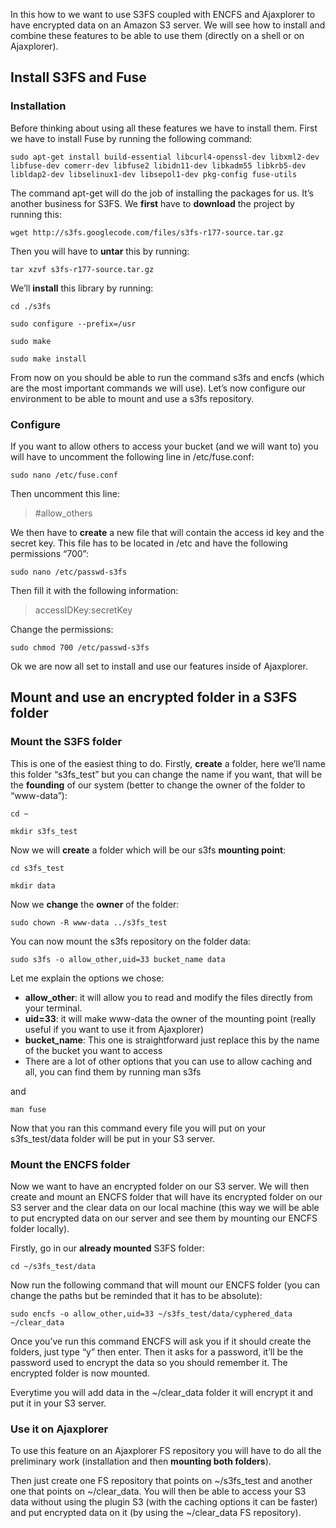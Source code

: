 In this how to we want to use S3FS coupled with ENCFS and Ajaxplorer to have encrypted data on an Amazon S3 server. We will see how to install and combine these features to be able to use them (directly on a shell or on Ajaxplorer).


## Install S3FS and Fuse
### Installation
Before thinking about using all these features we have to install them. First we have to install Fuse by running the following command:

    sudo apt-get install build-essential libcurl4-openssl-dev libxml2-dev libfuse-dev comerr-dev libfuse2 libidn11-dev libkadm55 libkrb5-dev libldap2-dev libselinux1-dev libsepol1-dev pkg-config fuse-utils

The command apt-get will do the job of installing the packages for us. It’s another business for S3FS. We **first** have to **download** the project by running this:

    wget http://s3fs.googlecode.com/files/s3fs-r177-source.tar.gz

Then you will have to **untar** this by running:

    tar xzvf s3fs-r177-source.tar.gz

We’ll **install** this library by running:

    cd ./s3fs

    sudo configure --prefix=/usr

    sudo make

    sudo make install

From now on you should be able to run the command s3fs and encfs (which are the most important commands we will use). Let’s now configure our environment to be able to mount and use a s3fs repository.

### Configure
If you want to allow others to access your bucket (and we will want to) you will have to uncomment the following line in /etc/fuse.conf:

    sudo nano /etc/fuse.conf

Then uncomment this line:

> #allow_others

We then have to **create**  a new file that will contain the access id key and the secret key. This file has to be located in /etc and have the following permissions “700”:

    sudo nano /etc/passwd-s3fs

Then fill it with the following information:

> accessIDKey:secretKey

Change the permissions:

    sudo chmod 700 /etc/passwd-s3fs

Ok we are now all set to install and use our features inside of Ajaxplorer.

## Mount and use an encrypted folder in a S3FS folder
### Mount the S3FS folder
This is one of the easiest thing to do. Firstly, **create** a folder, here we’ll name this folder “s3fs_test” but you can change the name if you want, that will be the **founding** of our system (better to change the owner of the folder to “www-data”):

    cd ~

    mkdir s3fs_test

Now we will **create** a folder which will be our s3fs **mounting point**:

    cd s3fs_test

    mkdir data

Now we **change** the **owner** of the folder:

    sudo chown -R www-data ../s3fs_test

You can now mount the s3fs repository on the folder data:

    sudo s3fs -o allow_other,uid=33 bucket_name data

Let me explain the options we chose:

+ **allow_other**: it will allow you to read and modify the files directly from your terminal.
+ **uid=33**: it will make www-data the owner of the mounting point (really useful if you want to use it from Ajaxplorer)
+ **bucket_name**: This one is straightforward just replace this by the name of the bucket you want to access
+ There are a lot of other options that you can use to allow caching and all, you can find them by running
    man s3fs

and

    man fuse

Now that you ran this command every file you will put on your s3fs_test/data folder will be put in your S3 server.

### Mount the ENCFS folder
Now we want to have an encrypted folder on our S3 server. We will then create and mount an ENCFS folder that will have its encrypted folder on our S3 server and the clear data on our local machine (this way we will be able to put encrypted data on our server and see them by mounting our ENCFS folder locally).

Firstly, go in our **already mounted** S3FS folder:

    cd ~/s3fs_test/data

Now run the following command that will mount our ENCFS folder (you can change the paths but be reminded that it has to be absolute):

    sudo encfs -o allow_other,uid=33 ~/s3fs_test/data/cyphered_data ~/clear_data

Once you’ve run this command ENCFS will ask you if it should create the folders, just type “y” then enter. Then it asks for a password, it’ll be the password used to encrypt the data so you should remember it. The encrypted folder is now mounted.

Everytime you will add data in the ~/clear_data folder it will encrypt it and put it in your S3 server.

### Use it on Ajaxplorer
To use this feature on an Ajaxplorer FS repository you will have to do all the preliminary work (installation and then **mounting both folders**).

Then just create one FS repository that points on ~/s3fs_test and another one that points on ~/clear_data. You will then be able to access your S3 data without using the plugin S3 (with the caching options it can be faster) and put encrypted data on it (by using the ~/clear_data FS repository).